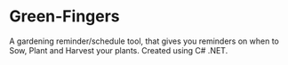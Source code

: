 # Green-Fingers
A gardening reminder/schedule tool, that gives you reminders on when to Sow, Plant and Harvest your plants. Created using C# .NET.
